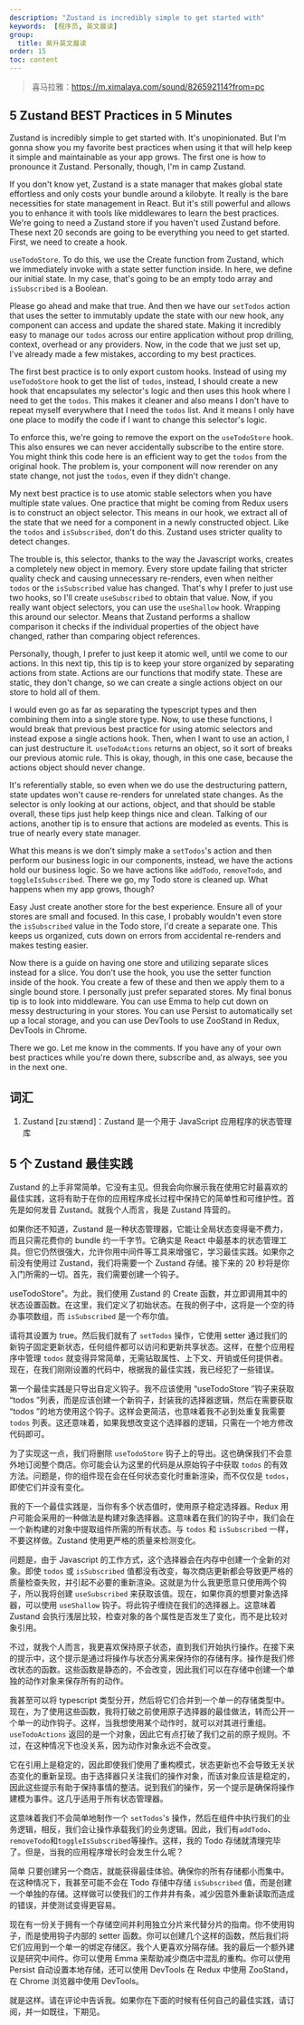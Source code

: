 ```yaml
---
description: "Zustand is incredibly simple to get started with"
keywords:  [程序员, 英文晨读]
group:
  title: 紫升英文晨读
order: 15
toc: content
---
```


> 喜马拉雅：https://m.ximalaya.com/sound/826592114?from=pc

## 5 Zustand BEST Practices in 5 Minutes

Zustand is incredibly simple to get started with. It's unopinionated. But I'm gonna show you my favorite best practices when using it that will help keep it simple and maintainable as your app grows. The first one is how to pronounce it Zustand. Personally, though, I'm in camp Zustand.

If you don't know yet, Zustand is a state manager that makes global state effortless and only costs your bundle around a kilobyte. It really is the bare necessities for state management in React. But it's still powerful and allows you to enhance it with tools like middlewares to learn the best practices. We're going to need a Zustand store if you haven't used Zustand before. These next 20 seconds are going to be everything you need to get started. First, we need to create a hook.

`useTodoStore`. To do this, we use the Create function from Zustand, which we immediately invoke with a state setter function inside. In here, we define our initial state. In my case, that's going to be an empty todo array and `isSubscribed` is a Boolean.

Please go ahead and make that true. And then we have our `setTodos` action that uses the setter to immutably update the state with our new hook, any component can access and update the shared state. Making it incredibly easy to manage our `todos` across our entire application without prop drilling, context, overhead or any providers. Now, in the code that we just set up, I've already made a few mistakes, according to my best practices.

The first best practice is to only export custom hooks. Instead of using my `useTodoStore` hook to get the list of `todos`, instead, I should create a new hook that encapsulates my selector's logic and then uses this hook where I need to get the `todos`. This makes it cleaner and also means I don't have to repeat myself everywhere that I need the `todos` list. And it means I only have one place to modify the code if I want to change this selector's logic.

To enforce this, we're going to remove the export on the `useTodoStore` hook. This also ensures we can never accidentally subscribe to the entire store. You might think this code here is an efficient way to get the `todos` from the original hook. The problem is, your component will now rerender on any state change, not just the `todos`, even if they didn't change.

My next best practice is to use atomic stable selectors when you have multiple state values. One practice that might be coming from Redux users is to construct an object selector. This means in our hook, we extract all of the state that we need for a component in a newly constructed object. Like the `todos` and `isSubscribed`, don't do this. Zustand uses stricter quality to detect changes.

The trouble is, this selector, thanks to the way the Javascript works, creates a completely new object in memory. Every store update failing that stricter quality check and causing unnecessary re-renders, even when neither `todos` or the `isSubscribed` value has changed. That's why I prefer to just use two hooks, so I'll create `useSubscribed` to obtain that value. Now, if you really want object selectors, you can use the `useShallow` hook. Wrapping this around our selector. Means that Zustand performs a shallow comparison it checks if the individual properties of the object have changed, rather than comparing object references.

Personally, though, I prefer to just keep it atomic well, until we come to our actions. In this next tip, this tip is to keep your store organized by separating actions from state. Actions are our functions that modify state. These are static, they don't change, so we can create a single actions object on our store to hold all of them.

I would even go as far as separating the typescript types and then combining them into a single store type. Now, to use these functions, I would break that previous best practice for using atomic selectors and instead expose a single actions hook. Then, when I want to use an action, I can just destructure it. `useTodoActions` returns an object, so it sort of breaks our previous atomic rule. This is okay, though, in this one case, because the actions object should never change.

It's referentially stable, so even when we do use the destructuring pattern, state updates won't cause re-renders for unrelated state changes. As the selector is only looking at our actions, object, and that should be stable overall, these tips just help keep things nice and clean. Talking of our actions, another tip is to ensure that actions are modeled as events. This is true of nearly every state manager.

What this means is we don't simply make a `setTodos`'s action and then perform our business logic in our components, instead, we have the actions hold our business logic. So we have actions like `addTodo`, `removeTodo`, and `toggleIsSubscribed`. There we go, my Todo store is cleaned up. What happens when my app grows, though?

Easy Just create another store for the best experience. Ensure all of your stores are small and focused. In this case, I probably wouldn't even store the `isSubscribed` value in the Todo store, I'd create a separate one. This keeps us organized, cuts down on errors from accidental re-renders and makes testing easier.

Now there is a guide on having one store and utilizing separate slices instead for a slice. You don't use the hook, you use the setter function inside of the hook. You create a few of these and then we apply them to a single bound store. I personally just prefer separated stores. My final bonus tip is to look into middleware. You can use Emma to help cut down on messy destructuring in your stores. You can use Persist to automatically set up a local storage, and you can use DevTools to use ZooStand in Redux, DevTools in Chrome.

There we go. Let me know in the comments. If you have any of your own best practices while you're down there, subscribe and, as always, see you in the next one.

## 词汇

1. Zustand [zuːstænd]：Zustand 是一个用于 JavaScript 应用程序的状态管理库

## 5 个 Zustand 最佳实践

Zustand 的上手非常简单。它没有主见。但我会向你展示我在使用它时最喜欢的最佳实践，这将有助于在你的应用程序成长过程中保持它的简单性和可维护性。首先是如何发音 Zustand。就我个人而言，我是 Zustand 阵营的。

如果你还不知道，Zustand 是一种状态管理器，它能让全局状态变得毫不费力，而且只需花费你的 bundle 约一千字节。它确实是 React 中最基本的状态管理工具。但它仍然很强大，允许你用中间件等工具来增强它，学习最佳实践。如果你之前没有使用过 Zustand，我们将需要一个 Zustand 存储。接下来的 20 秒将是你入门所需的一切。首先，我们需要创建一个钩子。

useTodoStore"。为此，我们使用 Zustand 的 Create 函数，并立即调用其中的状态设置函数。在这里，我们定义了初始状态。在我的例子中，这将是一个空的待办事项数组，而 `isSubscribed` 是一个布尔值。

请将其设置为 true。然后我们就有了 `setTodos` 操作，它使用 setter 通过我们的新钩子固定更新状态，任何组件都可以访问和更新共享状态。这样，在整个应用程序中管理 `todos` 就变得异常简单，无需钻取属性、上下文、开销或任何提供者。现在，在我们刚刚设置的代码中，根据我的最佳实践，我已经犯了一些错误。

第一个最佳实践是只导出自定义钩子。我不应该使用 “useTodoStore ”钩子来获取 “todos ”列表，而是应该创建一个新钩子，封装我的选择器逻辑，然后在需要获取 “todos ”的地方使用这个钩子。这样会更简洁，也意味着我不必到处重复我需要 `todos` 列表。这还意味着，如果我想改变这个选择器的逻辑，只需在一个地方修改代码即可。

为了实现这一点，我们将删除 `useTodoStore` 钩子上的导出。这也确保我们不会意外地订阅整个商店。你可能会认为这里的代码是从原始钩子中获取 `todos` 的有效方法。问题是，你的组件现在会在任何状态变化时重新渲染，而不仅仅是 `todos`，即使它们并没有变化。

我的下一个最佳实践是，当你有多个状态值时，使用原子稳定选择器。Redux 用户可能会采用的一种做法是构建对象选择器。这意味着在我们的钩子中，我们会在一个新构建的对象中提取组件所需的所有状态。与 `todos` 和 `isSubscribed` 一样，不要这样做。Zustand 使用更严格的质量来检测变化。

问题是，由于 Javascript 的工作方式，这个选择器会在内存中创建一个全新的对象。即使 `todos` 或 `isSubscribed` 值都没有改变，每次商店更新都会导致更严格的质量检查失败，并引起不必要的重新渲染。这就是为什么我更愿意只使用两个钩子，所以我将创建 `useSubscribed` 来获取该值。现在，如果你真的想要对象选择器，可以使用 `useShallow` 钩子。将此钩子缠绕在我们的选择器上。这意味着 Zustand 会执行浅层比较，检查对象的各个属性是否发生了变化，而不是比较对象引用。

不过，就我个人而言，我更喜欢保持原子状态，直到我们开始执行操作。在接下来的提示中，这个提示是通过将操作与状态分离来保持你的存储有序。操作是我们修改状态的函数。这些函数是静态的，不会改变，因此我们可以在存储中创建一个单独的动作对象来保存所有的动作。

我甚至可以将 typescript 类型分开，然后将它们合并到一个单一的存储类型中。现在，为了使用这些函数，我将打破之前使用原子选择器的最佳做法，转而公开一个单一的动作钩子。这样，当我想使用某个动作时，就可以对其进行重组。`useTodoActions` 返回的是一个对象，因此它有点打破了我们之前的原子规则。不过，在这种情况下也没关系，因为动作对象永远不会改变。

它在引用上是稳定的，因此即使我们使用了重构模式，状态更新也不会导致无关状态变化的重新呈现。由于选择器只关注我们的操作对象，而该对象应该是稳定的，因此这些提示有助于保持事情的整洁。说到我们的操作，另一个提示是确保将操作建模为事件。这几乎适用于所有状态管理器。

这意味着我们不会简单地制作一个 `setTodos`'s 操作，然后在组件中执行我们的业务逻辑，相反，我们会让操作承载我们的业务逻辑。因此，我们有`addTodo`、`removeTodo`和`toggleIsSubscribed`等操作。这样，我的 Todo 存储就清理完毕了。但是，当我的应用程序增长时会发生什么呢？

简单 只要创建另一个商店，就能获得最佳体验。确保你的所有存储都小而集中。在这种情况下，我甚至可能不会在 Todo 存储中存储 `isSubscribed` 值，而是创建一个单独的存储。这样做可以使我们的工作井井有条，减少因意外重新读取而造成的错误，并使测试变得更容易。

现在有一份关于拥有一个存储空间并利用独立分片来代替分片的指南。你不使用钩子，而是使用钩子内部的 setter 函数。你可以创建几个这样的函数，然后我们将它们应用到一个单一的绑定存储区。我个人更喜欢分隔存储。我的最后一个额外建议是研究中间件。你可以使用 Emma 来帮助减少商店中混乱的重构。你可以使用 Persist 自动设置本地存储，还可以使用 DevTools 在 Redux 中使用 ZooStand，在 Chrome 浏览器中使用 DevTools。

就是这样。请在评论中告诉我。如果你在下面的时候有任何自己的最佳实践，请订阅，并一如既往，下期见。
